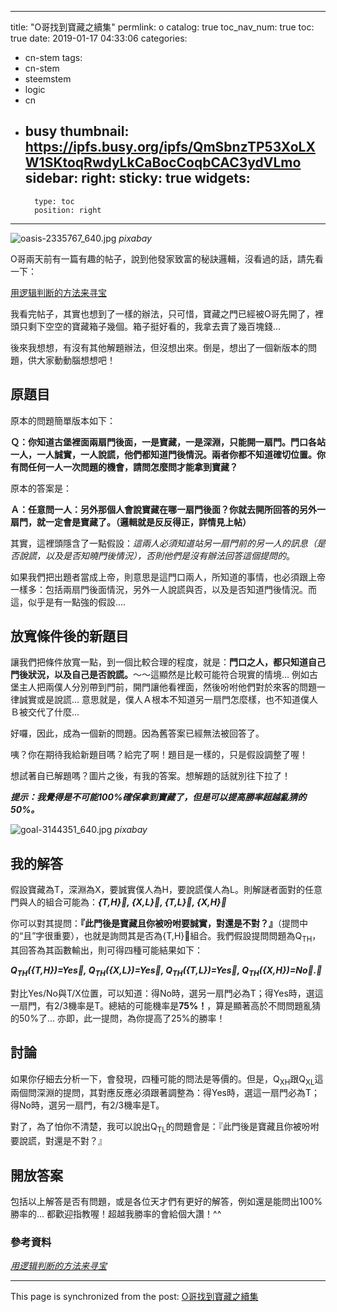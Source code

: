 
---
title: "O哥找到寶藏之續集"
permlink: o
catalog: true
toc_nav_num: true
toc: true
date: 2019-01-17 04:33:06
categories:
- cn-stem
tags:
- cn-stem
- steemstem
- logic
- cn
- busy
thumbnail: https://ipfs.busy.org/ipfs/QmSbnzTP53XoLXW1SKtoqRwdyLkCaBocCoqbCAC3ydVLmo
sidebar:
    right:
        sticky: true
widgets:
    -
        type: toc
        position: right
---


![oasis-2335767_640.jpg](https://ipfs.busy.org/ipfs/QmSbnzTP53XoLXW1SKtoqRwdyLkCaBocCoqbCAC3ydVLmo)
*pixabay*

O哥兩天前有一篇有趣的帖子，說到他發家致富的秘訣邏輯，沒看過的話，請先看一下：

[用逻辑判断的方法来寻宝](https://steemit.com/cn-stem/@oflyhigh/4smuyl)

我看完帖子，其實也想到了一樣的辦法，只可惜，寶藏之門已經被O哥先開了，裡頭只剩下空空的寶藏箱子幾個。箱子挺好看的，我拿去賣了幾百塊錢...

後來我想想，有沒有其他解題辦法，但沒想出來。倒是，想出了一個新版本的問題，供大家動動腦想想吧！

## 原題目

原本的問題簡單版本如下：

**Ｑ：你知道古堡裡面兩扇門後面，一是寶藏，一是深淵，只能開一扇門。門口各站一人，一人誠實，一人說謊，他們都知道門後情況。兩者你都不知道確切位置。你有問任何一人一次問題的機會，請問怎麼問才能拿到寶藏？**

原本的答案是：

**Ａ：任意問一人：另外那個人會說寶藏在哪一扇門後面？你就去開所回答的另外一扇門，就一定會是寶藏了。（邏輯就是反反得正，詳情見上帖）**

其實，這裡頭隱含了一點假設：*這兩人必須知道站另一扇門前的另一人的訊息（是否說謊，以及是否知曉門後情況），否則他們是沒有辦法回答這個提問的*。

如果我們把出題者當成上帝，則意思是這門口兩人，所知道的事情，也必須跟上帝一樣多：包括兩扇門後面情況，另外一人說謊與否，以及是否知道門後情況。而這，似乎是有一點強的假設....

## 放寬條件後的新題目

讓我們把條件放寬一點，到一個比較合理的程度，就是：**門口之人，都只知道自己門後狀況，以及自己是否說謊。**～～這顯然是比較可能符合現實的情境... 例如古堡主人把兩僕人分別帶到門前，開門讓他看裡面，然後吩咐他們對於來客的問題一律誠實或是說謊...  意思就是，僕人Ａ根本不知道另一扇門怎麼樣，也不知道僕人Ｂ被交代了什麼...

好囉，因此，成為一個新的問題。因為舊答案已經無法被回答了。

咦？你在期待我給新題目嗎？給完了啊！題目是一樣的，只是假設調整了喔！

想試著自已解題嗎？圖片之後，有我的答案。想解題的話就別往下拉了！

***提示：我覺得是不可能100%確保拿到寶藏了，但是可以提高勝率超越亂猜的50%。***

![goal-3144351_640.jpg](https://ipfs.busy.org/ipfs/QmNs9oqk6nLm3QpmhHpjH1LHNvUU8caVrkitBao5P2mHzq)
*pixabay*

## 我的解答

假設寶藏為T，深淵為X，要誠實僕人為H，要說謊僕人為L。則解謎者面對的任意門與人的組合可能為：***{T,H}, {X,L}, {T,L}, {X,H}***

你可以對其提問：**『此門後是寶藏且你被吩咐要誠實，對還是不對？』**（提問中的“且”字很重要），也就是詢問其是否為{T,H}組合。我們假設提問問題為Q<sub>TH</sub>，其回答為其函數輸出，則可得四種可能結果如下：

***Q<sub>TH</sub>({T,H})=Yes, Q<sub>TH</sub>({X,L})=Yes, Q<sub>TH</sub>({T,L})=Yes, Q<sub>TH</sub>({X,H})=No.***

對比Yes/No與T/X位置，可以知道：得No時，選另一扇門必為T；得Yes時，選這一扇門，有2/3機率是T。總結的可能機率是**75%！**，算是顯著高於不問問題亂猜的50%了... 亦即，此一提問，為你提高了25%的勝率！

## 討論

如果你仔細去分析一下，會發現，四種可能的問法是等價的。但是，Q<sub>XH</sub>跟Q<sub>XL</sub>這兩個問深淵的提問，其對應反應必須跟著調整為：得Yes時，選這一扇門必為T；得No時，選另一扇門，有2/3機率是T。

對了，為了怕你不清楚，我可以說出Q<sub>TL</sub>的問題會是：『此門後是寶藏且你被吩咐要說謊，對還是不對？』

## 開放答案

包括以上解答是否有問題，或是各位天才們有更好的解答，例如還是能問出100%勝率的... 都歡迎指教喔！超越我勝率的會給個大讚！^^

### 參考資料

*[用逻辑判断的方法来寻宝](https://steemit.com/cn-stem/@oflyhigh/4smuyl)*



- - -

This page is synchronized from the post: [O哥找到寶藏之續集](https://steemit.com/@deanliu/o)
